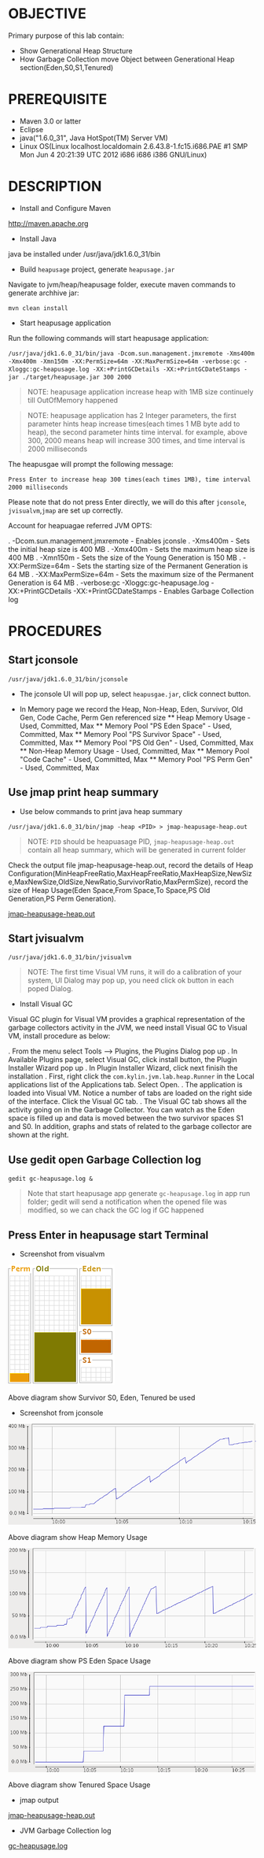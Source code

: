 # OBJECTIVE

Primary purpose of this lab contain:

* Show Generational Heap Structure
* How Garbage Collection move Object between Generational Heap section(Eden,S0,S1,Tenured)


# PREREQUISITE

* Maven 3.0 or latter
* Eclipse
* java("1.6.0_31", Java HotSpot(TM) Server VM)
* Linux OS(Linux localhost.localdomain 2.6.43.8-1.fc15.i686.PAE #1 SMP Mon Jun 4 20:21:39 UTC 2012 i686 i686 i386 GNU/Linux)

# DESCRIPTION

* Install and Configure Maven

http://maven.apache.org

* Install Java

java be installed under /usr/java/jdk1.6.0_31/bin

* Build `heapusage` project, generate `heapusage.jar`

Navigate to jvm/heap/heapusage folder, execute maven commands to generate archhive jar:

~~~
mvn clean install
~~~ 

* Start heapusage application

Run the following commands will start heapusage application:

~~~
/usr/java/jdk1.6.0_31/bin/java -Dcom.sun.management.jmxremote -Xms400m -Xmx400m -Xmn150m -XX:PermSize=64m -XX:MaxPermSize=64m -verbose:gc -Xloggc:gc-heapusage.log -XX:+PrintGCDetails -XX:+PrintGCDateStamps -jar ./target/heapusage.jar 300 2000
~~~

> NOTE: heapusage application increase heap with 1MB size continuely till OutOfMemory happened

> NOTE: heapusage application has 2 Integer parameters, the first parameter hints heap increase times(each times 1 MB byte add to heap), the second parameter hints time interval. for example, above 300, 2000 means heap will increase 300 times, and time interval is 2000 milliseconds

The heapusgae will prompt the following message:

~~~
Press Enter to increase heap 300 times(each times 1MB), time interval 2000 milliseconds
~~~

Please note that do not press Enter directly, we will do this after `jconsole`, `jvisualvm`,`jmap` are set up correctly.

Account for heapuagae referred JVM OPTS:

. -Dcom.sun.management.jmxremote - Enables jconsle
. -Xms400m - Sets the initial heap size is 400 MB
. -Xmx400m - Sets the maximum heap size is 400 MB
. -Xmn150m - Sets the size of the Young Generation is 150 MB
. -XX:PermSize=64m - Sets the starting size of the Permanent Generation is 64 MB
. -XX:MaxPermSize=64m - Sets the maximum size of the Permanent Generation is 64 MB
. -verbose:gc -Xloggc:gc-heapusage.log -XX:+PrintGCDetails -XX:+PrintGCDateStamps - Enables Garbage Collection log 

# PROCEDURES

## Start jconsole

~~~
/usr/java/jdk1.6.0_31/bin/jconsole
~~~

* The jconsole UI will pop up, select `heapusgae.jar`, click connect button.

* In Memory page we record the Heap, Non-Heap, Eden, Survivor, Old Gen, Code Cache, Perm Gen referenced size
** Heap Memory Usage - Used, Committed, Max
** Memory Pool "PS Eden Space" - Used, Committed, Max
** Memory Pool "PS Survivor Space" - Used, Committed, Max
** Memory Pool "PS Old Gen" - Used, Committed, Max
** Non-Heap Memory Usage - Used, Committed, Max
** Memory Pool "Code Cache" - Used, Committed, Max
** Memory Pool "PS Perm Gen" - Used, Committed, Max

## Use jmap print heap summary

* Use below commands to print java heap summary

~~~
/usr/java/jdk1.6.0_31/bin/jmap -heap <PID> > jmap-heapusage-heap.out
~~~

> NOTE: `PID` should be heapuasage PID, `jmap-heapusage-heap.out` contain all heap summary, which will be generated in current folder

Check the output file jmap-heapusage-heap.out, record the details of Heap Configuration(MinHeapFreeRatio,MaxHeapFreeRatio,MaxHeapSize,NewSize,MaxNewSize,OldSize,NewRatio,SurvivorRatio,MaxPermSize), record the size of Heap Usage(Eden Space,From Space,To Space,PS Old Generation,PS Perm Generation).

[jmap-heapusage-heap.out](jmap-heapusage-heap.out)

## Start jvisualvm

~~~
/usr/java/jdk1.6.0_31/bin/jvisualvm
~~~

> NOTE: The first time Visual VM runs, it will do a calibration of your system, UI Dialog may pop up, you need click ok button in each poped Dialog.

* Install Visual GC

Visual GC plugin for Visual VM provides a graphical representation of the garbage collectors activity in the JVM, we need install Visual GC to Visual VM, install procedure as below:

. From the menu select Tools --> Plugins, the Plugins Dialog pop up
. In Available Plugins page, select Visual GC, click install button, the Plugin Installer Wizard pop up
. In Plugin Installer Wizard, click next finisih the installation
. First, right click the `com.kylin.jvm.lab.heap.Runner` in the Local applications list of the Applications tab. Select Open.
. The application is loaded into Visual VM. Notice a number of tabs are loaded on the right side of the interface. Click the Visual GC tab.
. The Visual GC tab shows all the activity going on in the Garbage Collector. You can watch as the Eden space is filled up and data is moved between the two survivor spaces S1 and S0. In addition, graphs and stats of related to the garbage collector are shown at the right.

## Use gedit open Garbage Collection log 

~~~
gedit gc-heapusage.log &
~~~

> Note that start heapusage app generate `gc-heapusage.log` in app run folder; gedit will send a notification when the opened file was modified, so we can chack the GC log if GC happened

## Press Enter in heapusage start Terminal

* Screenshot from visualvm

![S0, Tenured, Eden be used](img/vmgc-1.PNG)

Above diagram show Survivor S0, Eden, Tenured be used

* Screenshot from jconsole

![heap usage](img/vmgc-2.PNG)

Above diagram show Heap Memory Usage

![eden usage](img/vmgc-3.PNG)

Above diagram show PS Eden Space Usage

![tenured usage](img/vmgc-4.PNG)

Above diagram show Tenured Space Usage

* jmap output

[jmap-heapusage-heap.out](jmap-heapusage-heap.out)

* JVM Garbage Collection log

[gc-heapusage.log](gc-heapusage.log) 


